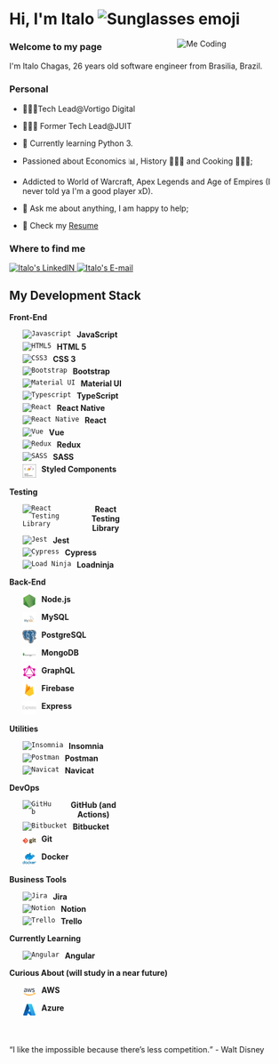 # Hi, I'm Italo <img width="30" src="https://emojis.slackmojis.com/emojis/images/1531849430/4246/blob-sunglasses.gif?1531849430" alt="Sunglasses emoji" />

<img align="right" width="40%" src="https://media1.tenor.com/images/40949c09fe4f6ac9a0d55498ac9ebc66/tenor.gif" alt="Me Coding" />

### Welcome to my page

<p>
  I'm Italo Chagas, 26 years old software engineer from Brasilia, Brazil.
</p>

### Personal

- 👨🏽‍💻Tech Lead@Vortigo Digital
- 👨🏽‍💻 Former Tech Lead@JUIT

- 🌱 Currently learning Python 3.

- Passioned about Economics 📊, History 👨🏻‍🏫 and Cooking 👨🏻‍🍳;

- Addicted to World of Warcraft, Apex Legends and Age of Empires (I never told ya I'm a good player xD).

- 💬 Ask me about anything, I am happy to help;

- 📝 Check my [Resume](https://drive.google.com/file/d/1333UXO4iOE08ISrEY5yVHTNU3Tmug-3i/view?usp=drive_link)

### Where to find me

<a href="https://www.linkedin.com/in/italofelipearaujochagas/">
  <img alt="Italo's LinkedIN" src="https://img.icons8.com/fluent/48/000000/linkedin.png"/>
</a>

<a href="mailto:felipe.italo@hotmail.com">
  <img alt="Italo's E-mail" src="https://img.icons8.com/fluent/48/000000/microsoft-outlook-2019.png"/>
</a>

## My Development Stack

**Front-End**
<ul>
<li style="list-style: none; display: flex; width: 40%; justify-content: flex-start; margin-top: 5px;"><code><img alt="Javascript" src="https://img.icons8.com/color/48/000000/javascript.png" title="JavaScript" width="24px" height="24px"></code> <b style="text-align: center; margin-left: 10px;">JavaScript</b></li>

<li style="list-style: none; display: flex; width: 40%; justify-content: flex-start; margin-top: 5px;"><code><img alt="HTML5" src="https://img.icons8.com/color/48/000000/html-5.png" width="24px" height="24px"/></code><b style="text-align: center; margin-left: 10px;">HTML 5</b></li>

<li style="list-style: none; display: flex; width: 40%; justify-content: flex-start; margin-top: 5px;"><code><img alt="CSS3" src="https://img.icons8.com/color/48/000000/css3.png" width="24px" height="24px"/></code><b style="text-align: center; margin-left: 10px;">CSS 3</b></li>

<li style="list-style: none; display: flex; width: 40%; justify-content: flex-start; margin-top: 5px;"><code><img width="24px" height="24px" alt="Bootstrap" src="https://img.icons8.com/color/48/000000/bootstrap.png"/></code></code><b style="text-align: center; margin-left: 10px;">Bootstrap</b></li>
<li style="list-style: none; display: flex; width: 40%; justify-content: flex-start; margin-top: 5px;"><code><img width="24px" height="24px" alt="Material UI" src="https://img.icons8.com/color/48/000000/material-ui.png"/></code></code><b style="text-align: center; margin-left: 10px;">Material UI</b></li>

<li style="list-style: none; display: flex; width: 40%; justify-content: flex-start; margin-top: 5px;"><code><img width="24px" height="24px" alt="Typescript" src="https://img.icons8.com/color/48/000000/typescript.png"/></code></code><b style="text-align: center; margin-left: 10px;">TypeScript</b></li>

<li style="list-style: none; display: flex; width: 40%; justify-content: flex-start; margin-top: 5px;"><code><img width="24px" height="24px" alt="React" src="https://img.icons8.com/officexs/48/000000/react.png"/></code></code><b style="text-align: center; margin-left: 10px;">React Native</b></li>


<li style="list-style: none; display: flex; width: 40%; justify-content: flex-start; margin-top: 5px;"><code><img width="24px" height="24px" alt="React Native" src="https://img.icons8.com/color/48/000000/react-native.png"/></code><b style="text-align: center; margin-left: 10px;">React</b></li>

<li style="list-style: none; display: flex; width: 40%; justify-content: flex-start; margin-top: 5px;"><code><img width="24px" height="24px" alt="Vue" src="https://img.icons8.com/color/48/000000/vue-js.png"/></code></code><b style="text-align: center; margin-left: 10px;">Vue</b></li>

<li style="list-style: none; display: flex; width: 40%; justify-content: flex-start; margin-top: 5px;"><code><img width="24px" height="24px" alt="Redux" src="https://img.icons8.com/color/48/000000/redux.png"/></code></code><b style="text-align: center; margin-left: 10px;">Redux</b></li>

<li style="list-style: none; display: flex; width: 40%; justify-content: flex-start; margin-top: 5px;"><code><img width="24px" height="24px" alt="SASS" src="https://img.icons8.com/color/48/000000/sass.png"/></code></code><b style="text-align: center; margin-left: 10px;">SASS</b></li>

<li style="list-style: none; display: flex; width: 40%; justify-content: flex-start; margin-top: 5px;"><code><img width="24px" height="24px" alt="Styled Components" src="https://raw.githubusercontent.com/github/explore/80688e429a7d4ef2fca1e82350fe8e3517d3494d/topics/styled-components/styled-components.png"/></code></code><b style="text-align: center; margin-left: 10px;">Styled Components</b></li>
</ul>

**Testing**
<ul>
<li style="list-style: none; display: flex; width: 40%; justify-content: flex-start; margin-top: 5px;"><code><img alt="React Testing Library" width="24px" height="24px" src="https://refactorsaurusrex.com/post-images/2015/testing-icon.png"/></code></code><b style="text-align: center; margin-left: 10px;">React Testing Library</b></li>

<li style="list-style: none; display: flex; width: 40%; justify-content: flex-start; margin-top: 5px;"><code><img alt="Jest" width="24px" height="24px" src="https://img.icons8.com/external-tal-revivo-shadow-tal-revivo/512/external-jest-can-collect-code-coverage-information-from-entire-projects-logo-shadow-tal-revivo.png"/></code></code><b style="text-align: center; margin-left: 10px;">Jest</b></li>


<li style="list-style: none; display: flex; width: 40%; justify-content: flex-start; margin-top: 5px;"><code><img alt="Cypress" width="24px" height="24px" src="https://pics.freeicons.io/uploads/icons/png/3556671901536211770-512.png"/></code></code><b style="text-align: center; margin-left: 10px;">Cypress</b></li>

<li style="list-style: none; display: flex; width: 40%; justify-content: flex-start; margin-top: 5px;"><code><img alt="Load Ninja" width="24px" height="24px" src="https://images.g2crowd.com/uploads/product/hd_favicon/932dcf1ed14d28fa6d203ab0134f996e/loadninja.svg"/></code></code><b style="text-align: center; margin-left: 10px;">Loadninja</b></li>
</ul>

**Back-End**

<ul>
<li style="list-style: none; display: flex; width: 40%; justify-content: flex-start; margin-top: 5px;"><code><img width="24px" height="24px" src="https://raw.githubusercontent.com/github/explore/80688e429a7d4ef2fca1e82350fe8e3517d3494d/topics/nodejs/nodejs.png" alt="Nodejs"/></code></code><b style="text-align: center; margin-left: 10px;">Node.js</b></li>

<li style="list-style: none; display: flex; width: 40%; justify-content: flex-start; margin-top: 5px;"><code><img width="24px" height="24px" src="https://raw.githubusercontent.com/github/explore/80688e429a7d4ef2fca1e82350fe8e3517d3494d/topics/mysql/mysql.png" alt="MySQL"/></code></code><b style="text-align: center; margin-left: 10px;">MySQL</b></li>

<li style="list-style: none; display: flex; width: 40%; justify-content: flex-start; margin-top: 5px;"><code><img width="24px" height="24px" src="https://raw.githubusercontent.com/github/explore/80688e429a7d4ef2fca1e82350fe8e3517d3494d/topics/postgresql/postgresql.png" alt="PostegreSQL"/></code></code><b style="text-align: center; margin-left: 10px;">PostgreSQL</b></li>

<li style="list-style: none; display: flex; width: 40%; justify-content: flex-start; margin-top: 5px;"><code><img width="24px" height="24px" src="https://raw.githubusercontent.com/github/explore/80688e429a7d4ef2fca1e82350fe8e3517d3494d/topics/mongodb/mongodb.png" alt="MongoDB"/></code></code><b style="text-align: center; margin-left: 10px;">MongoDB</b></li>

<li style="list-style: none; display: flex; width: 40%; justify-content: flex-start; margin-top: 5px;"><code><img width="24px" height="24px" src="https://raw.githubusercontent.com/github/explore/80688e429a7d4ef2fca1e82350fe8e3517d3494d/topics/graphql/graphql.png" alt="GraphQL"/></code></code><b style="text-align: center; margin-left: 10px;">GraphQL</b></li>
<li style="list-style: none; display: flex; width: 40%; justify-content: flex-start; margin-top: 5px;"><code><img width="24px" height="24px" src="https://raw.githubusercontent.com/github/explore/80688e429a7d4ef2fca1e82350fe8e3517d3494d/topics/firebase/firebase.png" alt="Firebase"/></code></code><b style="text-align: center; margin-left: 10px;">Firebase</b></li>
<li style="list-style: none; display: flex; width: 40%; justify-content: flex-start; margin-top: 5px;"><code><img width="24px" height="24px" src="https://raw.githubusercontent.com/github/explore/80688e429a7d4ef2fca1e82350fe8e3517d3494d/topics/express/express.png" alt="Express"/></code></code><b style="text-align: center; margin-left: 10px;">Express</b></li>
</ul>

**Utilities**

<ul>
<li style="list-style: none; display: flex; width: 40%; justify-content: flex-start; margin-top: 5px;"><code><img width="24px" height="24px" src="https://dashboard.snapcraft.io/site_media/appmedia/2018/04/twitter-card-icon.png" alt="Insomnia"/></code></code><b style="text-align: center; margin-left: 10px;">Insomnia</b></li>
<li style="list-style: none; display: flex; width: 40%; justify-content: flex-start; margin-top: 5px;"><code><img width="24px" height="24px" src="https://user-images.githubusercontent.com/2676579/34940598-17cc20f0-f9be-11e7-8c6d-f0190d502d64.png" alt="Postman"/></code></code><b style="text-align: center; margin-left: 10px;">Postman</b></li>
<li style="list-style: none; display: flex; width: 40%; justify-content: flex-start; margin-top: 5px;"><code><img width="24px" height="24px" src="https://www.navicat.com/images/02.Product_00_AllProducts_Premium15.png" alt="Navicat"/></code></code><b style="text-align: center; margin-left: 10px;">Navicat</b></li>
</ul>

**DevOps**

<ul>
<li style="list-style: none; display: flex; width: 40%; justify-content: flex-start; margin-top: 5px;"><code><img width="24px" height="24px" src="https://cdn3.iconfinder.com/data/icons/inficons/512/github.png" alt="GitHub"/></code></code><b style="text-align: center; margin-left: 10px;">GitHub (and Actions)</b></li>

<li style="list-style: none; display: flex; width: 40%; justify-content: flex-start; margin-top: 5px;"><code><img width="24px" height="24px" src="https://cdn4.iconfinder.com/data/icons/logos-and-brands/512/44_Bitbucket_logo_logos-512.png" alt="Bitbucket"/></code></code><b style="text-align: center; margin-left: 10px;">Bitbucket</b></li>

<li style="list-style: none; display: flex; width: 40%; justify-content: flex-start; margin-top: 5px;"><code><img width="24px" height="24px" src="https://raw.githubusercontent.com/github/explore/80688e429a7d4ef2fca1e82350fe8e3517d3494d/topics/git/git.png" alt="Git"/></code></code><b style="text-align: center; margin-left: 10px;">Git</b></li>
<li style="list-style: none; display: flex; width: 40%; justify-content: flex-start; margin-top: 5px;"><code><img width="24px" height="24px" src="https://raw.githubusercontent.com/github/explore/80688e429a7d4ef2fca1e82350fe8e3517d3494d/topics/docker/docker.png" alt="Docker"/></code></code><b style="text-align: center; margin-left: 10px;">Docker</b></li>
</ul>

**Business Tools**

<ul>
<li style="list-style: none; display: flex; width: 40%; justify-content: flex-start; margin-top: 5px;"><code><img width="24px" height="24px" src="https://cdn.worldvectorlogo.com/logos/jira-1.svg" alt="Jira"/></code></code><b style="text-align: center; margin-left: 10px;">Jira</b></li>


<li style="list-style: none; display: flex; width: 40%; justify-content: flex-start; margin-top: 5px;"><code><img width="24px" height="24px" src="https://upload.wikimedia.org/wikipedia/commons/4/45/Notion_app_logo.png" alt="Notion"/></code></code><b style="text-align: center; margin-left: 10px;">Notion</b></li>
<li style="list-style: none; display: flex; width: 40%; justify-content: flex-start; margin-top: 5px;"><code><img width="24px" height="24px" src="https://cdn.iconscout.com/icon/free/png-512/trello-6-569395.png" alt="Trello"/></code></code><b style="text-align: center; margin-left: 10px;">Trello</b></li>
</ul>

**Currently Learning**

<ul>
<li style="list-style: none; display: flex; width: 40%; justify-content: flex-start; margin-top: 5px;"><code><img width="24px" height="24px" src="https://angular.io/assets/images/logos/angular/angular.svg" alt="Angular"/></code></code><b style="text-align: center; margin-left: 10px;">Angular</b></li>
</ul>

**Curious About (will study in a near future)**

<ul>
<li style="list-style: none; display: flex; width: 40%; justify-content: flex-start; margin-top: 5px;"><code><img width="24px" height="24px" src="https://raw.githubusercontent.com/github/explore/80688e429a7d4ef2fca1e82350fe8e3517d3494d/topics/aws/aws.png" alt="AWS"/></code></code><b style="text-align: center; margin-left: 10px;">AWS</b></li>
<li style="list-style: none; display: flex; width: 40%; justify-content: flex-start; margin-top: 5px;"><code><img width="24px" height="24px" src="https://raw.githubusercontent.com/github/explore/80688e429a7d4ef2fca1e82350fe8e3517d3494d/topics/azure/azure.png" alt="Azure"/></code></code><b style="text-align: center; margin-left: 10px;">Azure</b></li>

</ul>
<br/>

<br />
<q>I like the impossible because there’s less competition.</q> - Walt Disney
